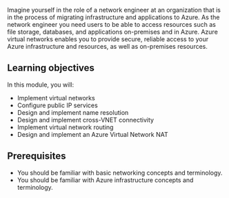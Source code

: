 Imagine yourself in the role of a network engineer at an organization that is in the process of migrating infrastructure and applications to Azure.  As the network engineer you need users to be able to access resources such as file storage, databases, and applications on-premises and in Azure. Azure virtual networks enables you to provide secure, reliable access to your Azure infrastructure and resources, as well as on-premises resources.

## Learning objectives

In this module, you will:

-	Implement virtual networks
-	Configure public IP services
-	Design and implement name resolution 
-	Design and implement cross-VNET connectivity
-	Implement virtual network routing
-	Design and implement an Azure Virtual Network NAT


## Prerequisites

-	You should be familiar with basic networking concepts and terminology.
-	You should be familiar with Azure infrastructure concepts and terminology.
